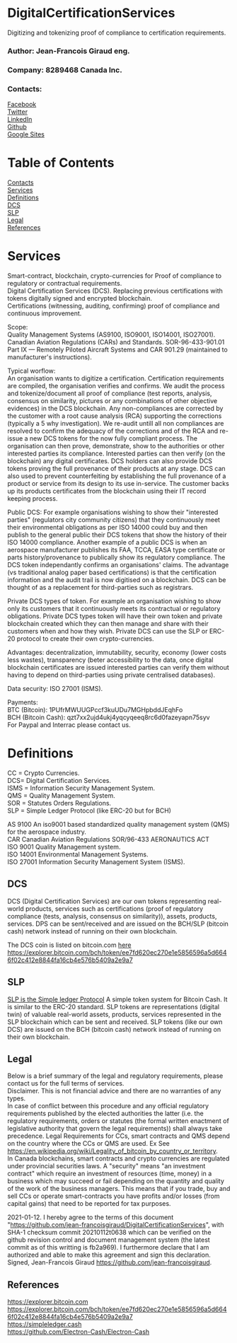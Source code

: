 # DigitalCertificationServices
Digitizing and tokenizing proof of compliance to certification requirements.
### Author: Jean-Francois Giraud eng.
### Company: 8289468 Canada Inc.
### Contacts:  
[Facebook](https://www.facebook.com/jeanfrancois.giraud.52/)  
[Twitter](https://twitter.com/8289468)  
[LinkedIn](https://linkedin.com/in/jfgiraudengineer)  
[Github](https://github.com/jean-francoisgiraud/DigitalCurrenciesKnowledgeBase)  
[Google Sites](https://sites.google.com/site/8289468canadainc)  

# Table of Contents
[Contacts](#contacts)  
[Services](#services)  
[Definitions](#Definitions)  
[DCS](#dcs)  
[SLP](#SLP)  
[Legal](#Legal)  
[References](#References)  

# Services
Smart-contract, blockchain, crypto-currencies for Proof of compliance to regulatory or contractual requirements.  
Digital Certification Services (DCS). Replacing previous certifications with tokens digitally signed and encrypted blockchain.  
Certifications (witnessing, auditing, confirming) proof of compliance and continuous improvement.  

Scope:  
Quality Management Systems (AS9100, ISO9001, ISO14001, ISO27001). Canadian Aviation Regulations (CARs) and Standards. SOR-96-433-901.01 Part IX — Remotely Piloted Aircraft Systems and CAR 901.29 (maintained to manufacturer's instructions).  

Typical worflow:  
An organisation wants to digitize a certification. Certification requirements are compiled, the organisation verifies and confirms. We audit the process and tokenize/document all proof of compliance (test reports, analysis, consensus on similarity, pictures or any combinations of other objective evidences) in the DCS blockchain. Any non-compliances are corrected by the customer with a root cause analysis (RCA) supporting the corrections (typically a 5 why investigation). We re-audit untill all non compliances are resolved to confirm the adequacy of the corrections and of the RCA and re-issue a new DCS tokens for the now fully compliant process. The organisation can then prove, demonstrate, show to the authorities or other interested parties its compliance. Interested parties can then verify (on the blockchain) any digital certificates. DCS holders can also provide DCS tokens proving the full provenance of their products at any stage. DCS can also used to prevent counterfeiting by establishing the full provenance of a product or service from its design to its use in-service. The customer backs up its products certificates from the blockchain using their IT record keeping process.  

Public DCS: For example organisations wishing to show their "interested parties" (regulators city community citizens) that they continuously meet their environmental obligations as per ISO 14000 could buy and then publish to the general public their DCS tokens that show the history of their ISO 14000 compliance.  Another example of a public DCS is when an aerospace manufacturer publishes its FAA, TCCA, EASA type certificate or parts history/provenance to publically show its regulatory compliance. The DCS token independantly confirms an organisations' claims. The advantage (vs traditional analog paper based certifications) is that the certification information and the audit trail is now digitised on a blockchain. DCS can be thought of as a replacement for third-parties such as registrars.  

Private DCS types of token. For example an organisation wishing to show only its customers that it continuously meets its contractual or regulatory obligations. Private DCS types token will have their own token and private blockchain created which they can then manage and share with their customers when and how they wish. Private DCS can use the SLP or ERC-20 protocol to create their own crypto-currencies. 

Advantages: decentralization, immutability, security, economy (lower costs less wastes), transparency (beter accessibility to the data, once digital blockchain certificates are issued interested parties can verify them without having to depend on third-parties using private centralised databases).  

Data security: ISO 27001 (ISMS).  

Payments:   
BTC (Bitcoin): 1PUfrMWUUGPccf3kuUDu7MGHpbddJEqhFo  
BCH (Bitcoin Cash): qzt7xx2ujd4ukj4yqcyqeeq8rc6d0fazeyapn75syv  
For Paypal and Interrac please contact us.  

# Definitions 
CC = Crypto Currencies.  
DCS= Digital Certification Services.  
ISMS = Information Security Management System.  
QMS = Quality Management System.  
SOR = Statutes Orders Regulations.  
SLP = Simple Ledger Protocol (like ERC-20 but for BCH)  

AS 9100 An iso9001 based standardized quality management system (QMS) for the aerospace industry.  
CAR Canadian Aviation Regulations SOR/96-433 AERONAUTICS ACT  
ISO 9001 Quality Management system.  
ISO 14001 Environmental Management Systems.  
ISO 27001 Information Security Management System (ISMS). 

## DCS  
DCS (Digital Certification Services) are our own tokens representing real-world products, services such as certifications (proof of regulatory compliance (tests, analysis, consensus on similarity)), assets, products, services. DPS can be sent/received and are issued on the BCH/SLP (bitcoin cash) network instead of running on their own blockchain.  

The DCS coin is listed on bitcoin.com [here](https://explorer.bitcoin.com/bch/token/ee7fd620ec270e1e5856596a5d6646f02c412e8844fa16cb4e576b5409a2e9a7)  
https://explorer.bitcoin.com/bch/token/ee7fd620ec270e1e5856596a5d6646f02c412e8844fa16cb4e576b5409a2e9a7

## SLP
[SLP is the Simple ledger Protocol](https://simpleledger.cash) A simple token system for Bitcoin Cash. It is similar to the ERC-20 standard. SLP tokens are representations (digital twin) of valuable real-world assets, products, services represented in the SLP blockchain which can be sent and received. SLP tokens (like our own DCS) are issued on the BCH (bitcoin cash) network instead of running on their own blockchain. 

## Legal

Below is a brief summary of the legal and regulatory requirements, please contact us for the full terms of services.  
Disclaimer. This is not financial advice and there are no warranties of any types.  
In case of conflict between this procedure and any official regulatory requirements published by the elected authorities the latter (i.e. the regulatory requirements, orders or statutes (the formal written enactment of legislative authority that govern the legal requirements)) shall always take precedence. Legal Requirements for CCs, smart contracts and QMS depend on the country where the CCs or QMS are used. Ex See https://en.wikipedia.org/wiki/Legality_of_bitcoin_by_country_or_territory.  
In Canada blockchains, smart contracts and crypto currencies are regulated under provincial securities laws. A "security" means "an investment contract" which require an investment of resources (time, money) in a business which may succeed or fail depending on the quantity and quality of the work of the business managers. This means that if you trade, buy and sell CCs or operate smart-contracts you have profits and/or losses (from capital gains) that need to be reported for tax purposes.  

2021-01-12. I hereby agree to the terms of this document "https://github.com/jean-francoisgiraud/DigitalCertificationServices", with SHA-1 checksum commit 20210112t0638 which can be verified on the github revision control and document management system (the latest commit as of this writting is fb2a969). I furthermore declare that I am authorized and able to make this agreement and sign this declaration.  Signed, Jean-Francois Giraud https://github.com/jean-francoisgiraud. 

## References
https://explorer.bitcoin.com  
https://explorer.bitcoin.com/bch/token/ee7fd620ec270e1e5856596a5d6646f02c412e8844fa16cb4e576b5409a2e9a7  
https://simpleledger.cash  
https://github.com/Electron-Cash/Electron-Cash  
